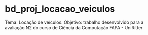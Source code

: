 # bd_proj_locacao_veiculos
Tema: Locação de veículos. Objetivo: trabalho desenvolvido para a avaliação N2 do curso de Ciência da Computação FAPA - UniRitter
